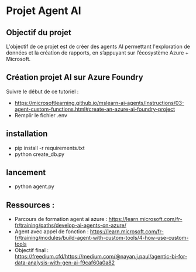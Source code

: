 # Projet Agent AI

## Objectif du projet 
L'objectif de ce projet est de créer des agents AI permettant l'exploration de données et la création de rapports, en s’appuyant sur l’écosystème Azure + Microsoft.

## Création projet AI sur Azure Foundry 
Suivre le début de ce tutoriel : 
- https://microsoftlearning.github.io/mslearn-ai-agents/Instructions/03-agent-custom-functions.html#create-an-azure-ai-foundry-project
- Remplir le fichier .env

## installation 
- pip install -r requirements.txt
- python create_db.py

## lancement 
- python agent.py

## Ressources : 
- Parcours de formation agent ai azure : https://learn.microsoft.com/fr-fr/training/paths/develop-ai-agents-on-azure/
- Agent avec appel de fonction : https://learn.microsoft.com/fr-fr/training/modules/build-agent-with-custom-tools/4-how-use-custom-tools
- Objectif final : https://freedium.cfd/https://medium.com/@nayan.j.paul/agentic-bi-for-data-analysis-with-gen-ai-f9caf60a0a82

